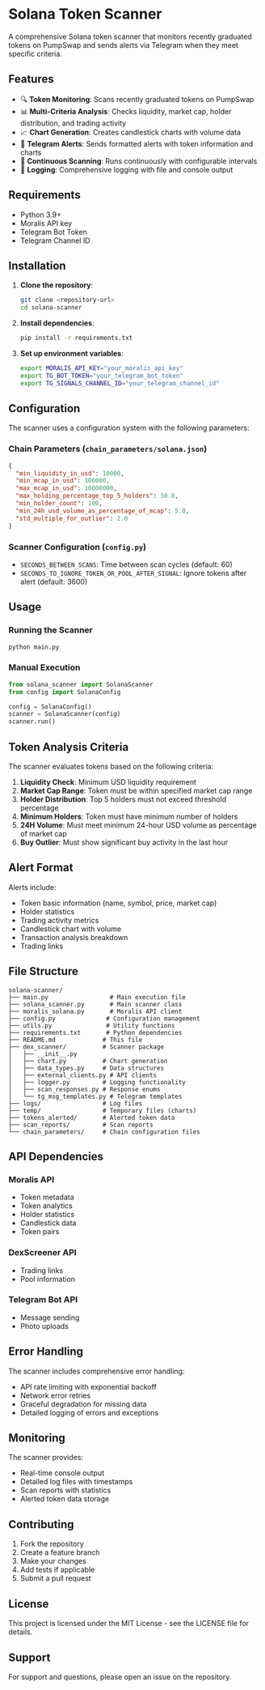 # Solana Token Scanner

A comprehensive Solana token scanner that monitors recently graduated tokens on PumpSwap and sends alerts via Telegram when they meet specific criteria.

## Features

- 🔍 **Token Monitoring**: Scans recently graduated tokens on PumpSwap
- 📊 **Multi-Criteria Analysis**: Checks liquidity, market cap, holder distribution, and trading activity
- 📈 **Chart Generation**: Creates candlestick charts with volume data
- 📱 **Telegram Alerts**: Sends formatted alerts with token information and charts
- 🔄 **Continuous Scanning**: Runs continuously with configurable intervals
- 📝 **Logging**: Comprehensive logging with file and console output

## Requirements

- Python 3.9+
- Moralis API key
- Telegram Bot Token
- Telegram Channel ID

## Installation

1. **Clone the repository**:
   ```bash
   git clone <repository-url>
   cd solana-scanner
   ```

2. **Install dependencies**:
   ```bash
   pip install -r requirements.txt
   ```

3. **Set up environment variables**:
   ```bash
   export MORALIS_API_KEY="your_moralis_api_key"
   export TG_BOT_TOKEN="your_telegram_bot_token"
   export TG_SIGNALS_CHANNEL_ID="your_telegram_channel_id"
   ```

## Configuration

The scanner uses a configuration system with the following parameters:

### Chain Parameters (`chain_parameters/solana.json`)
```json
{
  "min_liquidity_in_usd": 10000,
  "min_mcap_in_usd": 100000,
  "max_mcap_in_usd": 10000000,
  "max_holding_percentage_top_5_holders": 50.0,
  "min_holder_count": 100,
  "min_24h_usd_volume_as_percentage_of_mcap": 5.0,
  "std_multiple_for_outlier": 2.0
}
```

### Scanner Configuration (`config.py`)
- `SECONDS_BETWEEN_SCANS`: Time between scan cycles (default: 60)
- `SECONDS_TO_IGNORE_TOKEN_OR_POOL_AFTER_SIGNAL`: Ignore tokens after alert (default: 3600)

## Usage

### Running the Scanner

```bash
python main.py
```

### Manual Execution

```python
from solana_scanner import SolanaScanner
from config import SolanaConfig

config = SolanaConfig()
scanner = SolanaScanner(config)
scanner.run()
```

## Token Analysis Criteria

The scanner evaluates tokens based on the following criteria:

1. **Liquidity Check**: Minimum USD liquidity requirement
2. **Market Cap Range**: Token must be within specified market cap range
3. **Holder Distribution**: Top 5 holders must not exceed threshold percentage
4. **Minimum Holders**: Token must have minimum number of holders
5. **24H Volume**: Must meet minimum 24-hour USD volume as percentage of market cap
6. **Buy Outlier**: Must show significant buy activity in the last hour

## Alert Format

Alerts include:
- Token basic information (name, symbol, price, market cap)
- Holder statistics
- Trading activity metrics
- Candlestick chart with volume
- Transaction analysis breakdown
- Trading links

## File Structure

```
solana-scanner/
├── main.py                 # Main execution file
├── solana_scanner.py       # Main scanner class
├── moralis_solana.py       # Moralis API client
├── config.py              # Configuration management
├── utils.py               # Utility functions
├── requirements.txt       # Python dependencies
├── README.md             # This file
├── dex_scanner/          # Scanner package
│   ├── __init__.py
│   ├── chart.py          # Chart generation
│   ├── data_types.py     # Data structures
│   ├── external_clients.py # API clients
│   ├── logger.py         # Logging functionality
│   ├── scan_responses.py # Response enums
│   └── tg_msg_templates.py # Telegram templates
├── logs/                 # Log files
├── temp/                 # Temporary files (charts)
├── tokens_alerted/       # Alerted token data
├── scan_reports/         # Scan reports
└── chain_parameters/     # Chain configuration files
```

## API Dependencies

### Moralis API
- Token metadata
- Token analytics
- Holder statistics
- Candlestick data
- Token pairs

### DexScreener API
- Trading links
- Pool information

### Telegram Bot API
- Message sending
- Photo uploads

## Error Handling

The scanner includes comprehensive error handling:
- API rate limiting with exponential backoff
- Network error retries
- Graceful degradation for missing data
- Detailed logging of errors and exceptions

## Monitoring

The scanner provides:
- Real-time console output
- Detailed log files with timestamps
- Scan reports with statistics
- Alerted token data storage

## Contributing

1. Fork the repository
2. Create a feature branch
3. Make your changes
4. Add tests if applicable
5. Submit a pull request

## License

This project is licensed under the MIT License - see the LICENSE file for details.

## Support

For support and questions, please open an issue on the repository. 